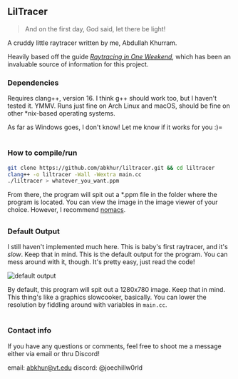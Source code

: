 ## LilTracer

> And on the first day, God said, let there be light!

A cruddy little raytracer written by me, Abdullah Khurram.

Heavily based off the guide [*Raytracing in One Weekend*](https://raytracing.github.io/books/RayTracingInOneWeekend.html), which has been an invaluable source of information for this project.

### Dependencies
Requires clang++, version 16. I think g++ should work too, but I haven't tested it. YMMV.
Runs just fine on Arch Linux and macOS, should be fine on other *nix-based operating systems.

As far as Windows goes, I don't know! Let me know if it works for you :)=
#
### How to compile/run
```bash
git clone https://github.com/abkhur/liltracer.git && cd liltracer
clang++ -o liltracer -Wall -Wextra main.cc
./liltracer > whatever_you_want.ppm
```
From there, the program will spit out a *.ppm file in the folder where the program is located. You can view the image in the image viewer of your choice.
However, I recommend [nomacs](https://github.com/nomacs/nomacs).

##
### Default Output
I still haven't implemented much here. This is baby's first raytracer, and it's *slow*. Keep that in mind.
This is the default output for the program. You can mess around with it, though. It's pretty easy, just read the code!

![default output](https://i.ibb.co/kQkV7MZ/image.png)

By default, this program will spit out a 1280x780 image. Keep that in mind. This thing's like a graphics slowcooker, basically. You can lower the resolution by fiddling around with variables in ```main.cc```.
#
### Contact info

If you have any questions or comments, feel free to shoot me a message either via email or thru Discord!

email: [abkhur@vt.edu](mailto:abkhur@vt.edu)
discord: @joechillw0rld

